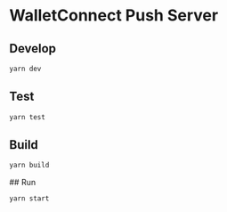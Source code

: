 # WalletConnect Push Server

## Develop

```bash
yarn dev
```

## Test

```bash
yarn test
```

## Build

```bash
yarn build
```

## Run

```bash
yarn start
```
